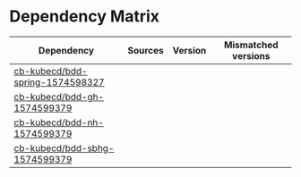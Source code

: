 # Dependency Matrix

Dependency | Sources | Version | Mismatched versions
---------- | ------- | ------- | -------------------
[cb-kubecd/bdd-spring-1574598327](https://github.com/cb-kubecd/bdd-spring-1574598327.git) |  | []() | 
[cb-kubecd/bdd-gh-1574599379](https://github.com/cb-kubecd/bdd-gh-1574599379.git) |  | []() | 
[cb-kubecd/bdd-nh-1574599379](https://github.com/cb-kubecd/bdd-nh-1574599379.git) |  | []() | 
[cb-kubecd/bdd-sbhg-1574599379](https://github.com/cb-kubecd/bdd-sbhg-1574599379.git) |  | []() | 
